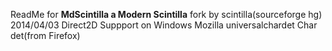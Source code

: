 ReadMe for **MdScintilla a Modern Scintilla**
fork by scintilla(sourceforge hg) 2014/04/03
Direct2D Suppport on Windows
Mozilla universalchardet Char det(from Firefox)
